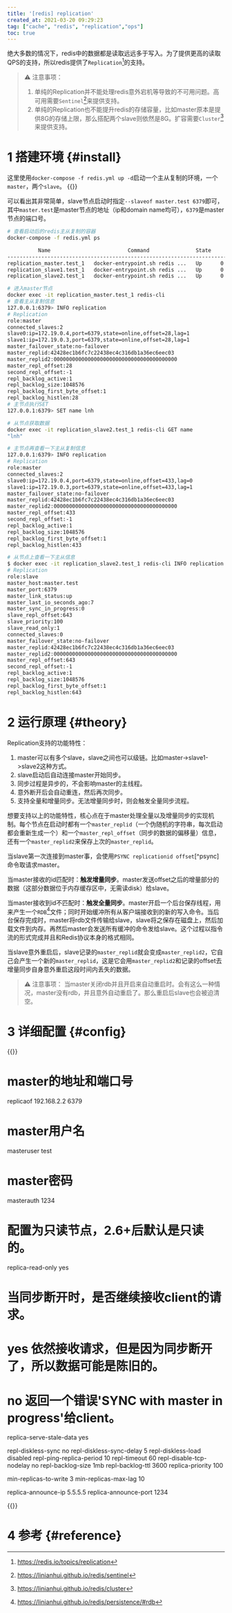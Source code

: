 ```yaml
---
title: '[redis] replication'
created_at: 2021-03-20 09:29:23
tag: ["cache", "redis", "replication","ops"]
toc: true
---
```


绝大多数的情况下，redis中的数据都是读取远远多于写入。为了提供更高的读取QPS的支持，所以redis提供了`Replication`[^replication]的支持。
> ⚠️ 注意事项：
> 1. 单纯的Replication并不能处理redis意外宕机等导致的不可用问题。高可用需要`Sentinel`[^sentinel]来提供支持。
> 2. 单纯的Replication也不能提升redis的存储容量，比如master原本是提供8G的存储上限，那么搭配两个slave则依然是8G。扩容需要`Cluster`[^cluster]来提供支持。

# 1 搭建环境 {#install}

这里使用`docker-compose -f redis.yml up -d`启动一个主从复制的环境，一个`master`，两个`slave`。
{{<highlight-file path="redis.yml" lang="yml">}}

可以看出其非常简单，slave节点启动时指定`--slaveof master.test 6379`即可，其中`master.test`是master节点的地址（ip和domain name均可），`6379`是master节点的端口号。

```sh
# 查看启动后的redis主从复制的容器
docker-compose -f redis.yml ps

          Name                         Command               State            Ports         
--------------------------------------------------------------------------------------------
replication_master.test_1   docker-entrypoint.sh redis ...   Up      0.0.0.0:6379->6379/tcp 
replication_slave1.test_1   docker-entrypoint.sh redis ...   Up      0.0.0.0:16379->6379/tcp
replication_slave2.test_1   docker-entrypoint.sh redis ...   Up      0.0.0.0:26379->6379/tcp

# 进入master节点
docker exec -it replication_master.test_1 redis-cli
# 查看主从复制信息
127.0.0.1:6379> INFO replication
# Replication
role:master
connected_slaves:2
slave0:ip=172.19.0.4,port=6379,state=online,offset=28,lag=1
slave1:ip=172.19.0.3,port=6379,state=online,offset=28,lag=1
master_failover_state:no-failover
master_replid:42428ec1b6fc7c22438ec4c316db1a36ec6eec03
master_replid2:0000000000000000000000000000000000000000
master_repl_offset:28
second_repl_offset:-1
repl_backlog_active:1
repl_backlog_size:1048576
repl_backlog_first_byte_offset:1
repl_backlog_histlen:28
# 主节点执行SET
127.0.0.1:6379> SET name lnh

# 从节点获取数据
docker exec -it replication_slave2.test_1 redis-cli GET name
"lnh"

# 主节点再查看一下主从复制信息
127.0.0.1:6379> INFO replication
# Replication
role:master
connected_slaves:2
slave0:ip=172.19.0.4,port=6379,state=online,offset=433,lag=0
slave1:ip=172.19.0.3,port=6379,state=online,offset=433,lag=1
master_failover_state:no-failover
master_replid:42428ec1b6fc7c22438ec4c316db1a36ec6eec03
master_replid2:0000000000000000000000000000000000000000
master_repl_offset:433
second_repl_offset:-1
repl_backlog_active:1
repl_backlog_size:1048576
repl_backlog_first_byte_offset:1
repl_backlog_histlen:433

# 从节点上查看一下主从信息
$ docker exec -it replication_slave2.test_1 redis-cli INFO replication
# Replication
role:slave
master_host:master.test
master_port:6379
master_link_status:up
master_last_io_seconds_ago:7
master_sync_in_progress:0
slave_repl_offset:643
slave_priority:100
slave_read_only:1
connected_slaves:0
master_failover_state:no-failover
master_replid:42428ec1b6fc7c22438ec4c316db1a36ec6eec03
master_replid2:0000000000000000000000000000000000000000
master_repl_offset:643
second_repl_offset:-1
repl_backlog_active:1
repl_backlog_size:1048576
repl_backlog_first_byte_offset:1
repl_backlog_histlen:643
```

# 2 运行原理 {#theory}

Replication支持的功能特性：
1. master可以有多个slave，slave之间也可以级链。比如master->slave1->slave2这种方式。
2. slave启动后自动连接master开始同步。
3. 同步过程是异步的，不会影响master的主线程。
4. 意外断开后会自动重连，然后再次同步。
5. 支持全量和增量同步。无法增量同步时，则会触发全量同步流程。

想要支持以上的功能特性，核心点在于master处理全量以及增量同步的实现机制。每个节点在启动时都有一个`master_replid`（一个伪随机的字符串，每次启动都会重新生成一个）和一个`master_repl_offset`（同步的数据的偏移量）信息，还有一个`master_replid2`来保存上次的`master_replid`。

当slave第一次连接到master事，会使用`PSYNC replicationid offset`[^psync]命令取请求master。

当master接收的id匹配时：**触发增量同步**。master发送offset之后的增量部分的数据（这部分数据位于内存缓存区中，无需读disk）给slave。

当master接收到id不匹配时：**触发全量同步**。master开启一个后台保存线程，用来产生一个`RDB`[^rdb]文件；同时开始缓冲所有从客户端接收到的新的写入命令。当后台保存完成时，master将rdb文件传输给slave，slave将之保存在磁盘上，然后加载文件到内存。再然后master会发送所有缓冲的命令发给slave。这个过程以指令流的形式完成并且和Redis协议本身的格式相同。

当slave意外重启后，slave记录的`master_replid`就会变成`master_replid2`，它自己会产生一个新的`master_replid`，这是它会用`master_replid2`和记录的offset去增量同步自身意外重启这段时间内丢失的数据。

> ⚠️ 注意事项：
> 当master关闭rdb并且开启来自动重启时。会有这么一种情况，master没有rdb，并且意外自动重启了。那么重启后slave也会被迫清空。

# 3 详细配置 {#config}

{{<code-snippet lang="ini" href="https://github.com/redis/redis/blob/6.2/redis.conf#L446-L710">}}
# master的地址和端口号
replicaof 192.168.2.2 6379
# master用户名
masteruser test
# master密码
masterauth 1234

# 配置为只读节点，2.6+后默认是只读的。
replica-read-only yes

# 当同步断开时，是否继续接收client的请求。
# yes 依然接收请求，但是因为同步断开了，所以数据可能是陈旧的。
# no  返回一个错误'SYNC with master in progress'给client。
replica-serve-stale-data yes

repl-diskless-sync no
repl-diskless-sync-delay 5
repl-diskless-load disabled
repl-ping-replica-period 10
repl-timeout 60
repl-disable-tcp-nodelay no
repl-backlog-size 1mb
repl-backlog-ttl 3600
replica-priority 100


min-replicas-to-write 3
min-replicas-max-lag 10

replica-announce-ip 5.5.5.5
replica-announce-port 1234

{{</code-snippet>}}

# 4 参考 {#reference}

[^replication]:<https://redis.io/topics/replication>
[^sentinel]:<https://linianhui.github.io/redis/sentinel>
[^cluster]:<https://linianhui.github.io/redis/cluster>
[^rdb]:<https://linianhui.github.io/redis/persistence/#rdb>

[^command-sync]:<https://redis.io/commands/sync>
[^command-psync]:<https://redis.io/commands/psync>
